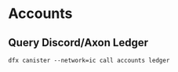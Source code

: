 # Accounts

## Query Discord/Axon Ledger

```shell
dfx canister --network=ic call accounts ledger
```
